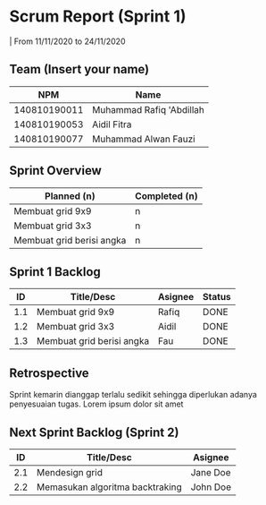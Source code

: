 # Scrum Report (Sprint 1)
| From 11/11/2020 to 24/11/2020

## Team (Insert your name)
|  NPM          |             Name           |
| ------------- | ---------------------------|
| 140810190011  | Muhammad Rafiq 'Abdillah   |
| 140810190053  | Aidil Fitra                |
| 140810190077  | Muhammad Alwan Fauzi       |

## Sprint Overview
| Planned (n)   | Completed (n) |
| ------------- |-------------- |
| Membuat grid 9x9  | n             |
| Membuat grid 3x3  | n             |
| Membuat grid berisi angka  | n             |

## Sprint 1 Backlog

| ID  | Title/Desc | Asignee | Status |
| --- | ---------- | ------- | ------ |
| 1.1 | Membuat grid 9x9 | Rafiq | DONE |
| 1.2 | Membuat grid 3x3 | Aidil | DONE |
| 1.3 | Membuat grid berisi angka | Fau | DONE |


## Retrospective 

Sprint kemarin dianggap terlalu sedikit sehingga diperlukan adanya penyesuaian tugas. Lorem ipsum dolor sit amet

## Next Sprint Backlog (Sprint 2)
| ID  | Title/Desc | Asignee | 
| --- | ---------- | ------- | 
| 2.1 | Mendesign grid | Jane Doe | 
| 2.2 | Memasukan algoritma backtraking | John Doe | 
